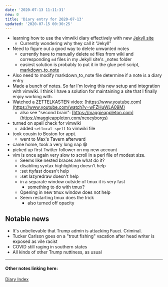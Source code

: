 ```yaml
---
date: '2020-07-13 11:11:31'
new: 0
title: 'Diary entry for 2020-07-13'
updated: '2020-07-15 00:30:25'
---
```

* learning how to use the vimwiki diary effectively with new [Jekyll site](/Jekyll-site)
  * Currently wondering why they call it "Jekyll"
* Need to figure out a good way to delete unwanted notes
  * currently have to manually delete `md` files from wiki and corresponding
    `md`
    files in my Jekyll site's _notes folder
  * easiest solution is probably to put it in the glue perl script,
    [markdown_to_note](/markdown_to_note)
* Also need to modify markdown_to_note file determine if a note is a diary entry
* Made a bunch of notes. So far I'm loving this new setup and integration with
  vimwiki. I think I have a solution for maintaining a site that I finally enjoy
  working with.
* Watched a ZETTELKASTEN video:
  [https://www.youtube.com](https://www.youtube.com/watch?v=wFZHuWLA09M)
  * also see "second brain":
    [https://maggieappleton.com](https://maggieappleton.com/neocyborgs)
* turned on spell check for vimwiki
  * added `setlocal spell` to vimwiki file
* took cousin to Boston for appt.
  * went to Max's Tavern afterward
* came home, took a very long nap 😁
* picked up first Twitter follower on my new account
* vim is once again very slow to scroll in a perl file of modest size.
  * Seems like nested braces are what do it?
  * disabling syntax highlighting doesn't help
  * :set ttyfast doesn't help
  * :set lazyredraw doesn't help
  * in a separate window outside of tmux it is very fast
    * something to do with tmux?
  * Opening in new tmux window does not help
  * Seem restarting tmux does the trick
    * also turned off opacity

## Notable news
* It's unbelievable that Trump admin is attacking Fauci. Criminal.
* Tucker Carlson goes on a "trout fishing" vacation after head writer is exposed
  as vile racist
* COVID still raging in southern states
* All kinds of other Trump nuttiness, as usual

---
#### Other notes linking here:

[Diary Index](/diary)
